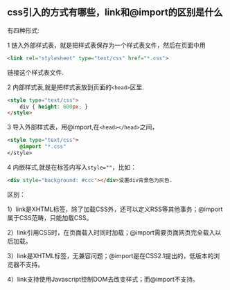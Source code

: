 ##  css引入的方式有哪些，link和@import的区别是什么

有四种形式:

1 链入外部样式表，就是把样式表保存为一个样式表文件，然后在页面中用

```html
<link rel="stylesheet" type="text/css" href="*.css">
```

链接这个样式表文件.

2 内部样式表,就是把样式表放到页面的`<head>`区里. 

```html
<style type="text/css">
	div { height: 600px; }
</style>
```

3 导入外部样式表，用@import,在`<head></head>`之间，

```html
<style type="text/css">
	@import "*.css"
</style>
```

4 内嵌样式,就是在标签内写入`style=""`，比如：

```html
<div style="background: #ccc"></div>设置div背景色为灰色.
```

区别：

1）link是XHTML标签，除了加载CSS外，还可以定义RSS等其他事务；@import属于CSS范畴，只能加载CSS。

2）link引用CSS时，在页面载入时同时加载；@import需要页面网页完全载入以后加载。

3）link是XHTML标签，无兼容问题；@import是在CSS2.1提出的，低版本的浏览器不支持。

4）link支持使用Javascript控制DOM去改变样式；而@import不支持。